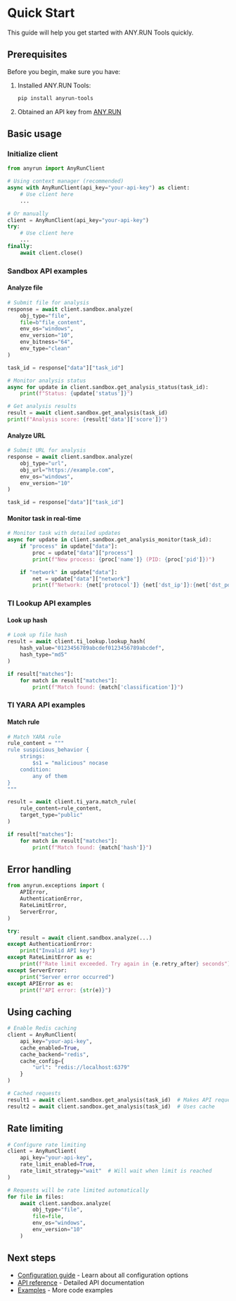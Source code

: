 # Quick Start

This guide will help you get started with ANY.RUN Tools quickly.

## Prerequisites

Before you begin, make sure you have:

1. Installed ANY.RUN Tools:
   ```bash
   pip install anyrun-tools
   ```

2. Obtained an API key from [ANY.RUN](https://any.run)

## Basic usage

### Initialize client

```python
from anyrun import AnyRunClient

# Using context manager (recommended)
async with AnyRunClient(api_key="your-api-key") as client:
    # Use client here
    ...

# Or manually
client = AnyRunClient(api_key="your-api-key")
try:
    # Use client here
    ...
finally:
    await client.close()
```

### Sandbox API examples

#### Analyze file

```python
# Submit file for analysis
response = await client.sandbox.analyze(
    obj_type="file",
    file=b"file_content",
    env_os="windows",
    env_version="10",
    env_bitness="64",
    env_type="clean"
)

task_id = response["data"]["task_id"]

# Monitor analysis status
async for update in client.sandbox.get_analysis_status(task_id):
    print(f"Status: {update['status']}")

# Get analysis results
result = await client.sandbox.get_analysis(task_id)
print(f"Analysis score: {result['data']['score']}")
```

#### Analyze URL

```python
# Submit URL for analysis
response = await client.sandbox.analyze(
    obj_type="url",
    obj_url="https://example.com",
    env_os="windows",
    env_version="10"
)

task_id = response["data"]["task_id"]
```

#### Monitor task in real-time

```python
# Monitor task with detailed updates
async for update in client.sandbox.get_analysis_monitor(task_id):
    if "process" in update["data"]:
        proc = update["data"]["process"]
        print(f"New process: {proc['name']} (PID: {proc['pid']})")

    if "network" in update["data"]:
        net = update["data"]["network"]
        print(f"Network: {net['protocol']} {net['dst_ip']}:{net['dst_port']}")
```

### TI Lookup API examples

#### Look up hash

```python
# Look up file hash
result = await client.ti_lookup.lookup_hash(
    hash_value="0123456789abcdef0123456789abcdef",
    hash_type="md5"
)

if result["matches"]:
    for match in result["matches"]:
        print(f"Match found: {match['classification']}")
```

### TI YARA API examples

#### Match rule

```python
# Match YARA rule
rule_content = """
rule suspicious_behavior {
    strings:
        $s1 = "malicious" nocase
    condition:
        any of them
}
"""

result = await client.ti_yara.match_rule(
    rule_content=rule_content,
    target_type="public"
)

if result["matches"]:
    for match in result["matches"]:
        print(f"Match found: {match['hash']}")
```

## Error handling

```python
from anyrun.exceptions import (
    APIError,
    AuthenticationError,
    RateLimitError,
    ServerError,
)

try:
    result = await client.sandbox.analyze(...)
except AuthenticationError:
    print("Invalid API key")
except RateLimitError as e:
    print(f"Rate limit exceeded. Try again in {e.retry_after} seconds")
except ServerError:
    print("Server error occurred")
except APIError as e:
    print(f"API error: {str(e)}")
```

## Using caching

```python
# Enable Redis caching
client = AnyRunClient(
    api_key="your-api-key",
    cache_enabled=True,
    cache_backend="redis",
    cache_config={
        "url": "redis://localhost:6379"
    }
)

# Cached requests
result1 = await client.sandbox.get_analysis(task_id)  # Makes API request
result2 = await client.sandbox.get_analysis(task_id)  # Uses cache
```

## Rate limiting

```python
# Configure rate limiting
client = AnyRunClient(
    api_key="your-api-key",
    rate_limit_enabled=True,
    rate_limit_strategy="wait"  # Will wait when limit is reached
)

# Requests will be rate limited automatically
for file in files:
    await client.sandbox.analyze(
        obj_type="file",
        file=file,
        env_os="windows",
        env_version="10"
    )
```

## Next steps

- [Configuration guide](configuration.md) - Learn about all configuration options
- [API reference](../api-reference/client.md) - Detailed API documentation
- [Examples](../examples/sandbox/file-analysis.md) - More code examples
